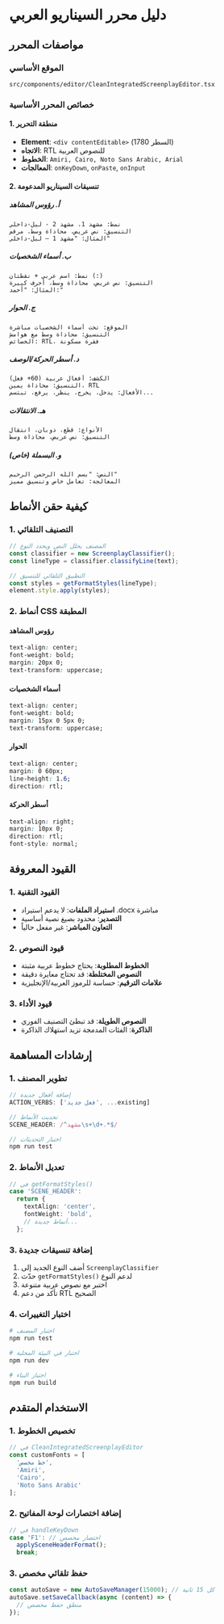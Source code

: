 # دليل محرر السيناريو العربي

## مواصفات المحرر

### الموقع الأساسي
`src/components/editor/CleanIntegratedScreenplayEditor.tsx`

### خصائص المحرر الأساسية

#### 1. منطقة التحرير
- **Element**: `<div contentEditable>` (السطر 1780)
- **الاتجاه**: RTL للنصوص العربية
- **الخطوط**: `Amiri, Cairo, Noto Sans Arabic, Arial`
- **المعالجات**: `onKeyDown`, `onPaste`, `onInput`

#### 2. تنسيقات السيناريو المدعومة

##### أ. رؤوس المشاهد
```
نمط: مشهد 1، مشهد 2 - ليل-داخلي
التنسيق: نص عريض، محاذاة وسط، مرقم
المثال: "مشهد 1 – ليل-داخلي"
```

##### ب. أسماء الشخصيات
```
نمط: اسم عربي + نقطتان (:)
التنسيق: نص عريض، محاذاة وسط، أحرف كبيرة
المثال: "أحمد:"
```

##### ج. الحوار
```
الموقع: تحت أسماء الشخصيات مباشرة
التنسيق: محاذاة وسط مع هوامش
الخصائص: RTL، فقرة مسكونة
```

##### د. أسطر الحركة/الوصف
```
الكشف: أفعال عربية (60+ فعل)
التنسيق: محاذاة يمين، RTL
الأفعال: يدخل، يخرج، ينظر، يرفع، تبتسم...
```

##### هـ. الانتقالات
```
الأنواع: قطع، ذوبان، انتقال
التنسيق: نص عريض، محاذاة وسط
```

##### و. البسملة (خاص)
```
النص: "بسم الله الرحمن الرحيم"
المعالجة: تعامل خاص وتنسيق مميز
```

## كيفية حقن الأنماط

### 1. التصنيف التلقائي
```typescript
// المصنف يحلل النص ويحدد النوع
const classifier = new ScreenplayClassifier();
const lineType = classifier.classifyLine(text);

// التطبيق التلقائي للتنسيق
const styles = getFormatStyles(lineType);
element.style.apply(styles);
```

### 2. أنماط CSS المطبقة

#### رؤوس المشاهد
```css
text-align: center;
font-weight: bold;
margin: 20px 0;
text-transform: uppercase;
```

#### أسماء الشخصيات
```css
text-align: center;
font-weight: bold;
margin: 15px 0 5px 0;
text-transform: uppercase;
```

#### الحوار
```css
text-align: center;
margin: 0 60px;
line-height: 1.6;
direction: rtl;
```

#### أسطر الحركة
```css
text-align: right;
margin: 10px 0;
direction: rtl;
font-style: normal;
```

## القيود المعروفة

### 1. القيود التقنية
- **استيراد الملفات**: لا يدعم استيراد .docx مباشرة
- **التصدير**: محدود بصيغ نصية أساسية
- **التعاون المباشر**: غير مفعل حالياً

### 2. قيود النصوص
- **الخطوط المطلوبة**: يحتاج خطوط عربية مثبتة
- **النصوص المختلطة**: قد تحتاج معايرة دقيقة
- **علامات الترقيم**: حساسة للرموز العربية/الإنجليزية

### 3. قيود الأداء
- **النصوص الطويلة**: قد تبطئ التصنيف الفوري
- **الذاكرة**: الفئات المدمجة تزيد استهلاك الذاكرة

## إرشادات المساهمة

### 1. تطوير المصنف
```typescript
// إضافة أفعال جديدة
ACTION_VERBS: ['فعل جديد', ...existing]

// تحديث الأنماط
SCENE_HEADER: /^مشهد\s+\d+.*$/

// اختبار التحديثات
npm run test
```

### 2. تعديل الأنماط
```typescript
// في getFormatStyles()
case 'SCENE_HEADER':
  return {
    textAlign: 'center',
    fontWeight: 'bold',
    // أنماط جديدة...
  };
```

### 3. إضافة تنسيقات جديدة
1. أضف النوع الجديد إلى `ScreenplayClassifier`
2. حدّث `getFormatStyles()` لدعم النوع
3. اختبر مع نصوص عربية متنوعة
4. تأكد من دعم RTL الصحيح

### 4. اختبار التغييرات
```bash
# اختبار المصنف
npm run test

# اختبار في البيئة المحلية
npm run dev

# اختبار البناء
npm run build
```

## الاستخدام المتقدم

### 1. تخصيص الخطوط
```typescript
// في CleanIntegratedScreenplayEditor
const customFonts = [
  'خط مخصص',
  'Amiri',
  'Cairo',
  'Noto Sans Arabic'
];
```

### 2. إضافة اختصارات لوحة المفاتيح
```typescript
// في handleKeyDown
case 'F1': // اختصار مخصص
  applySceneHeaderFormat();
  break;
```

### 3. حفظ تلقائي مخصص
```typescript
const autoSave = new AutoSaveManager(15000); // كل 15 ثانية
autoSave.setSaveCallback(async (content) => {
  // منطق حفظ مخصص
});
```